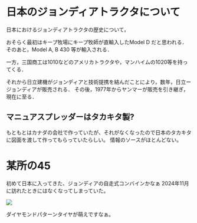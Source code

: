 # 日本のジョンディアトラクタについて

日本におけるジョンディアトラクタの歴史について，

おそらく最初はキープ牧場にキープ牧師が直輸入したModel D だと思われる．
そのあと，Model A, B 430 等が輸入される．

一方，三国商工は1010などのアメリカトラクタや，マンハイムの1020等を持ってくる．

それから日立建機がジョンディアと技術提携を結んだことにより，数年，日立ージョンディアが販売される．
その後，1977年からヤンマーが販売を引き継ぎ，現在に至る．

## マニュアスプレッダーはタカキタ製? 

もともとはカナダの会社で作っていたが、それがなくなったので日本のタカキタに図面を渡して作ってもらっていたらしい。
情報のソースがほとんどない。

# 某所の45
初めて日本に入ってきた、ジョンディアの自走式コンバインかなぁ
2024年11月に訪れたときにはなくなってしまっていた。

![](/pic/45Shibata/IMG_5919.JPG)

ダイヤモンドパターンタイヤが萌えですなぁ。
